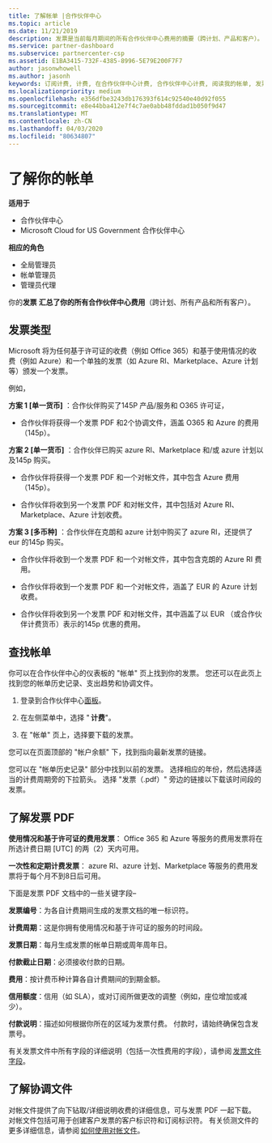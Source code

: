 ```yaml
---
title: 了解帐单 |合作伙伴中心
ms.topic: article
ms.date: 11/21/2019
description: 发票是当前每月期间的所有合作伙伴中心费用的摘要（跨计划、产品和客户）。
ms.service: partner-dashboard
ms.subservice: partnercenter-csp
ms.assetid: E1BA3415-732F-4385-8996-5E79E200F7F7
author: jasonwhowell
ms.author: jasonh
keywords: 订阅计费, 计费, 在合作伙伴中心计费, 合作伙伴中心计费, 阅读我的帐单, 发票, 合作伙伴中心发票, 云解决方案提供商发票, 我的帐单在哪里？
ms.localizationpriority: medium
ms.openlocfilehash: e356dfbe3243db176393f614c92540e40d92f055
ms.sourcegitcommit: e8e44bba412e7f4c7ae0abb48fddad1b050f9d47
ms.translationtype: MT
ms.contentlocale: zh-CN
ms.lasthandoff: 04/03/2020
ms.locfileid: "80634807"
---
```

# <a name="understand-your-bill"></a>了解你的帐单

**适用于**

- 合作伙伴中心
- Microsoft Cloud for US Government 合作伙伴中心

**相应的角色**

- 全局管理员
- 帐单管理员
- 管理员代理


你的**发票** **汇总了你的所有合作伙伴中心费用**（跨计划、所有产品和所有客户）。 

## <a name="invoice-types"></a>发票类型

Microsoft 将为任何基于许可证的收费（例如 Office 365）和基于使用情况的收费（例如 Azure）和一个单独的发票（如 Azure RI、Marketplace、Azure 计划等）颁发一个发票。 

例如，  

**方案 1 [单一货币]** ：合作伙伴购买了145P 产品/服务和 O365 许可证，  

- 合作伙伴将获得一个发票 PDF 和2个协调文件，涵盖 O365 和 Azure 的费用（145p）。  

**方案 2 [单一货币]** ：合作伙伴已购买 azure RI、Marketplace 和/或 azure 计划以及145p 购买。 

- 合作伙伴将获得一个发票 PDF 和一个对帐文件，其中包含 Azure 费用（145p）。 

- 合作伙伴将收到另一个发票 PDF 和对帐文件，其中包括对 Azure RI、Marketplace、Azure 计划收费。 

**方案 3 [多币种]** ：合作伙伴在克朗和 azure 计划中购买了 azure RI，还提供了 eur 的145p 购买。 

- 合作伙伴将收到一个发票 PDF 和一个对帐文件，其中包含克朗的 Azure RI 费用。 

- 合作伙伴将收到一个发票 PDF 和一个对帐文件，涵盖了 EUR 的 Azure 计划收费。 

- 合作伙伴将收到另一个发票 PDF 和对帐文件，其中涵盖了以 EUR （或合作伙伴计费货币）表示的145p 优惠的费用。 

## <a name="find-your-bill"></a>查找帐单 

你可以在合作伙伴中心的仪表板的 "帐单" 页上找到你的发票。 您还可以在此页上找到您的帐单历史记录、支出趋势和协调文件。 

1. 登录到合作伙伴中心[面板](https://partner.microsoft.com/dashboard/home)。 

2. 在左侧菜单中，选择 " **计费**"。 

3. 在 "帐单" 页上，选择要下载的发票。 

您可以在页面顶部的 "帐户余额" 下，找到指向最新发票的链接。 

您可以在 "帐单历史记录" 部分中找到以前的发票。 选择相应的年份，然后选择适当的计费周期旁的下拉箭头。 选择 "发票（.pdf）" 旁边的链接以下载该时间段的发票。 

## <a name="understanding-invoice-pdf"></a>了解发票 PDF 

**使用情况和基于许可证的费用发票**： Office 365 和 Azure 等服务的费用发票将在所选计费日期 [UTC] 的两（2）天内可用。  

**一次性和定期计费发票**： azure RI、azure 计划、Marketplace 等服务的费用发票将于每个月不到8日后可用。  

下面是发票 PDF 文档中的一些关键字段– 

**发票编号**：为各自计费期间生成的发票文档的唯一标识符。 

**计费周期**：这是你拥有使用情况和基于许可证的服务的时间段。 

**发票日期**：每月生成发票的帐单日期或周年周年日。 

**付款截止日期**：必须接收付款的日期。 

**费用**：按计费币种计算各自计费期间的到期金额。 

**信用额度**：信用（如 SLA），或对订阅所做更改的调整（例如，座位增加或减少）。 

**付款说明**：描述如何根据你所在的区域为发票付费。 付款时，请始终确保包含发票号。 

有关发票文件中所有字段的详细说明（包括一次性费用的字段），请参阅 [发票文件字段](https://docs.microsoft.com/partner-center/invoice-file)。 

## <a name="understand-reconciliation-file"></a>了解协调文件 

 对帐文件提供了向下钻取/详细说明收费的详细信息，可与发票 PDF 一起下载。 对帐文件包括可用于创建客户发票的客户标识符和订阅标识符。 有关侦测文件的更多详细信息，请参阅 [如何使用对帐文件](https://docs.microsoft.com/partner-center/use-the-reconciliation-files)。 




























